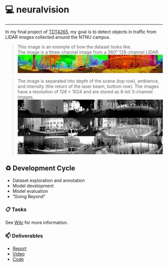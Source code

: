 # :computer: neuralvision

---

In my final project of [TDT4265](https://www.ntnu.edu/studies/courses/TDT4265#tab=omEmnet), my goal is to detect objects in traffic from LIDAR images collected around the NTNU campus.

> This image is an example of how the dataset looks like.  
> The image is a three-channel image from a 360&deg; 128-channel LIDAR.
> ![sample_image](docs/sample_rgb.png)

> The image is separated into depth of the scene (top row), ambience, and intensity (the return of the laser beam, bottom row). The images have a resolution of 128 × 1024 and are stored as 8-bit 3-channel images.
> ![sample_image](docs/sample_bw.jpg)

## :recycle: Development Cycle

- Dataset exploration and annotation
- Model development
- Model evaluation
- ”Going Beyond”

### :clipboard: Tasks
See [Wiki](https://github.com/andreasoie/neuralvision/wiki/Tasks) for more information.

### :mailbox: Deliverables

- [Report](docs/final_project.pdf)
- [Video](https://youtu.be/9rOMoMoi5zs)
- [Code](https://github.com/andreasoie/neuralvision/)
